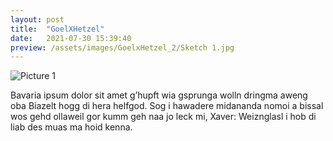 ```yaml
---
layout: post
title:  "GoelXHetzel"
date:   2021-07-30 15:39:40
preview: /assets/images/GoelxHetzel_2/Sketch 1.jpg
---
```


![Picture 1](holder.js/800x600?auto=yes)

Bavaria ipsum dolor sit amet g’hupft wia gsprunga wolln dringma aweng oba Biazelt hogg di hera helfgod. Sog i hawadere midananda nomoi a bissal wos gehd ollaweil gor kumm geh naa jo leck mi, Xaver: Weiznglasl i hob di liab des muas ma hoid kenna.
